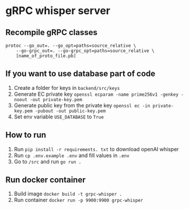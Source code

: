 # gRPC whisper server

## Recompile gRPC classes
```
protoc --go_out=. --go_opt=paths=source_relative \
    --go-grpc_out=. --go-grpc_opt=paths=source_relative \
    [name_of_proto_file.pb]
```

## If you want to use database part of code
1. Create a folder for keys in `backend/src/keys`
1. Generate EC private key `openssl ecparam -name prime256v1 -genkey -noout -out private-key.pem`
1. Generate public key from the private key `openssl ec -in private-key.pem -pubout -out public-key.pem`
1. Set env variable `USE_DATABASE` to `True`

## How to run
1. Run `pip install -r requirements. txt` to download openAI whisper
1. Run `cp .env.example .env` and fill values in `.env`
1. Go to `/src` and run `go run .`

## Run docker container
1. Build image `docker build -t grpc-whisper .`
1. Run container `docker run -p 9900:9900 grpc-whisper`
